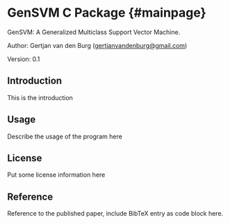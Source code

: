 GenSVM C Package				{#mainpage}
================

GenSVM: A Generalized Multiclass Support Vector Machine.

Author: Gertjan van den Burg (<gertjanvandenburg@gmail.com>)

Version: 0.1

Introduction
------------

This is the introduction

Usage
-----

Describe the usage of the program here

License
-------

Put some license information here

Reference
---------
Reference to the published paper, include BibTeX entry as code block here.
